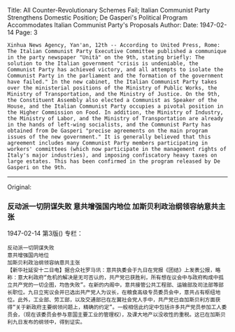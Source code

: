 Title: All Counter-Revolutionary Schemes Fail; Italian Communist Party Strengthens Domestic Position; De Gasperi's Political Program Accommodates Italian Communist Party's Proposals
Author:
Date: 1947-02-14
Page: 3

    Xinhua News Agency, Yan'an, 12th -- According to United Press, Rome: The Italian Communist Party Executive Committee published a communique in the party newspaper "Unità" on the 9th, stating briefly: The solution to the Italian government "crisis is undeniable, the Communist Party has achieved victory, and all attempts to isolate the Communist Party in the parliament and the formation of the government have failed." In the new cabinet, the Italian Communist Party takes over the ministerial positions of the Ministry of Public Works, the Ministry of Transportation, and the Ministry of Justice. On the 9th, the Constituent Assembly also elected a Communist as Speaker of the House, and the Italian Communist Party occupies a pivotal position in the Higher Commission on Food. In addition, the Ministry of Industry, the Ministry of Labor, and the Ministry of Transportation are already in the hands of left-wing socialists, and the Communist Party has obtained from De Gasperi "precise agreements on the main program issues of the new government." It is generally believed that this agreement includes many Communist Party members participating in workers' committees (which now participate in the management rights of Italy's major industries), and imposing confiscatory heavy taxes on large estates. This has been confirmed in the program released by De Gasperi on the 9th.



<hr /> 

Original: 


### 反动派一切阴谋失败  意共增强国内地位  加斯贝利政治纲领容纳意共主张

1947-02-14
第3版()
专栏：

    反动派一切阴谋失败
    意共增强国内地位
    加斯贝利政治纲领容纳意共主张
    【新华社延安十二日电】据合众社罗马讯：意共执委会于九日在党报《团结》上发表公报，略称：意大利政府“危机的解决是无可否认的，共产党已获胜利，所有想在议会中与政府构成中孤立共产党的一切企图，均告失败”。在新的内阁中，意共接管公共工程部、运输部及司法部等部长职位。九日立宪议会并已选出共产党人为议长，在粮食高级专员委员会中，意共占有枢纽地位。此外，工业部、劳工部，以及交通部已在左翼社会党人手中，共产党已自加斯贝利方面获得“关于新政府主要纲领问题上，精确的约定”。一般相信此约定中包括许多共产党员参加工人委员会，（现在该委员会参与意国主要工业的管理权），及课大地产以没收性的重税。这已在加斯贝利九日发布的纲领中，得到证实。
